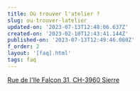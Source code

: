 ```yaml
---
title: Où trouver l'atelier ?
slug: ou-trouver-latelier
updated-on: '2023-07-13T12:48:06.637Z'
created-on: '2023-02-10T12:43:41.144Z'
published-on: '2023-07-13T12:49:46.080Z'
f_order: 2
layout: '[faq].html'
tags: faq
---
```


[Rue de l'Ile Falcon 31, CH-3960 Sierre](https://www.google.com/maps/place/Rue+de+l'Ile+Falcon+31,+3960+Sierre,+Switzerland/@46.2870928,7.5494042,17.31z/data=!4m6!3m5!1s0x478f1f3f6ec69c09:0xcb3fc87ca8444239!8m2!3d46.2870971!4d7.5514024!16s%2Fg%2F11c5k4jtwx?entry=ttu)‍
